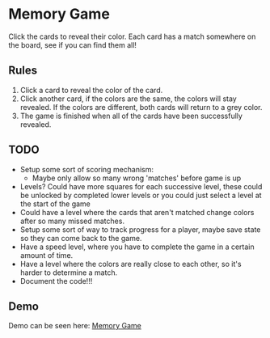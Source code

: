 # Memory Game

Click the cards to reveal their color. Each card has a match somewhere on the board, see if you can find them all!

## Rules

1. Click a card to reveal the color of the card.
2. Click another card, if the colors are the same, the colors will stay revealed. If the colors are different, both cards will return to a grey color.
3. The game is finished when all of the cards have been successfully revealed.

## TODO

- Setup some sort of scoring mechanism:
  - Maybe only allow so many wrong 'matches' before game is up
- Levels? Could have more squares for each successive level, these could be unlocked by completed lower levels or you could just select a level at the start of the game
- Could have a level where the cards that aren't matched change colors after so many missed matches.
- Setup some sort of way to track progress for a player, maybe save state so they can come back to the game.
- Have a speed level, where you have to complete the game in a certain amount of time.
- Have a level where the colors are really close to each other, so it's harder to determine a match.
- Document the code!!!

## Demo

Demo can be seen here: [Memory Game](https://daniel-schroeder-dev.github.io/react__memory-game)


